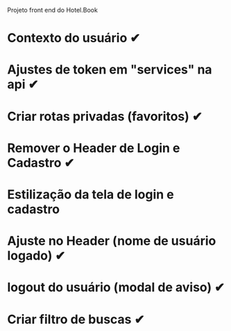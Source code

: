 Projeto front end do Hotel.Book

# Contexto do usuário ✔

# Ajustes de token em "services" na api ✔

# Criar rotas privadas (favoritos) ✔

# Remover o Header de Login e Cadastro ✔

# Estilização da tela de login e cadastro

# Ajuste no Header (nome de usuário logado) ✔

# logout do usuário (modal de aviso) ✔

# Criar filtro de buscas ✔

